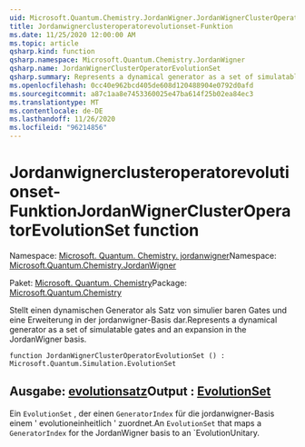 ```yaml
---
uid: Microsoft.Quantum.Chemistry.JordanWigner.JordanWignerClusterOperatorEvolutionSet
title: Jordanwignerclusteroperatorevolutionset-Funktion
ms.date: 11/25/2020 12:00:00 AM
ms.topic: article
qsharp.kind: function
qsharp.namespace: Microsoft.Quantum.Chemistry.JordanWigner
qsharp.name: JordanWignerClusterOperatorEvolutionSet
qsharp.summary: Represents a dynamical generator as a set of simulatable gates and an expansion in the JordanWigner basis.
ms.openlocfilehash: 0cc40e962bcd405de608d120488904e0792d0afd
ms.sourcegitcommit: a87c1aa8e7453360025e47ba614f25b02ea84ec3
ms.translationtype: MT
ms.contentlocale: de-DE
ms.lasthandoff: 11/26/2020
ms.locfileid: "96214856"
---
```

# <a name="jordanwignerclusteroperatorevolutionset-function"></a><span data-ttu-id="f360c-102">Jordanwignerclusteroperatorevolutionset-Funktion</span><span class="sxs-lookup"><span data-stu-id="f360c-102">JordanWignerClusterOperatorEvolutionSet function</span></span>

<span data-ttu-id="f360c-103">Namespace: [Microsoft. Quantum. Chemistry. jordanwigner](xref:Microsoft.Quantum.Chemistry.JordanWigner)</span><span class="sxs-lookup"><span data-stu-id="f360c-103">Namespace: [Microsoft.Quantum.Chemistry.JordanWigner](xref:Microsoft.Quantum.Chemistry.JordanWigner)</span></span>

<span data-ttu-id="f360c-104">Paket: [Microsoft. Quantum. Chemistry](https://nuget.org/packages/Microsoft.Quantum.Chemistry)</span><span class="sxs-lookup"><span data-stu-id="f360c-104">Package: [Microsoft.Quantum.Chemistry](https://nuget.org/packages/Microsoft.Quantum.Chemistry)</span></span>


<span data-ttu-id="f360c-105">Stellt einen dynamischen Generator als Satz von simulier baren Gates und eine Erweiterung in der jordanwigner-Basis dar.</span><span class="sxs-lookup"><span data-stu-id="f360c-105">Represents a dynamical generator as a set of simulatable gates and an expansion in the JordanWigner basis.</span></span>

```qsharp
function JordanWignerClusterOperatorEvolutionSet () : Microsoft.Quantum.Simulation.EvolutionSet
```


## <a name="output--evolutionset"></a><span data-ttu-id="f360c-106">Ausgabe: [evolutionsatz](xref:Microsoft.Quantum.Simulation.EvolutionSet)</span><span class="sxs-lookup"><span data-stu-id="f360c-106">Output : [EvolutionSet](xref:Microsoft.Quantum.Simulation.EvolutionSet)</span></span>

<span data-ttu-id="f360c-107">Ein `EvolutionSet` , der einen `GeneratorIndex` für die jordanwigner-Basis einem ' evolutioneinheitlich ' zuordnet.</span><span class="sxs-lookup"><span data-stu-id="f360c-107">An `EvolutionSet` that maps a `GeneratorIndex` for the JordanWigner basis to an \`EvolutionUnitary.</span></span>